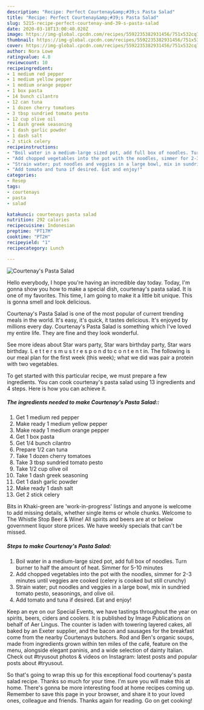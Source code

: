 ```yaml
---
description: "Recipe: Perfect Courtenay&amp;#39;s Pasta Salad"
title: "Recipe: Perfect Courtenay&amp;#39;s Pasta Salad"
slug: 5215-recipe-perfect-courtenay-and-39-s-pasta-salad
date: 2020-03-18T13:00:40.020Z
image: https://img-global.cpcdn.com/recipes/5592235382931456/751x532cq70/courtenays-pasta-salad-recipe-main-photo.jpg
thumbnail: https://img-global.cpcdn.com/recipes/5592235382931456/751x532cq70/courtenays-pasta-salad-recipe-main-photo.jpg
cover: https://img-global.cpcdn.com/recipes/5592235382931456/751x532cq70/courtenays-pasta-salad-recipe-main-photo.jpg
author: Nora Lowe
ratingvalue: 4.8
reviewcount: 10
recipeingredient:
- 1 medium red pepper
- 1 medium yellow pepper
- 1 medium orange pepper
- 1 box pasta
- 14 bunch cilantro
- 12 can tuna
- 1 dozen cherry tomatoes
- 3 tbsp sundried tomato pesto
- 12 cup olive oil
- 1 dash greek seasoning
- 1 dash garlic powder
- 1 dash salt
- 2 stick celery
recipeinstructions:
- "Boil water in a medium-large sized pot, add full box of noodles. Turn burner to half the amount of heat. Simmer for 5-10 minutes"
- "Add chopped vegetables into the pot with the noodles, simmer for 2-3 minutes until veggies are cooked (celery is cooked but still crunchy)"
- "Strain water; put noodles and veggies in a large bowl, mix in sundried tomato pesto, seasonings, and olive oil."
- "Add tomato and tuna if desired. Eat and enjoy!"
categories:
- Resep
tags:
- courtenays
- pasta
- salad

katakunci: courtenays pasta salad
nutrition: 292 calories
recipecuisine: Indonesian
preptime: "PT17M"
cooktime: "PT2H"
recipeyield: "1"
recipecategory: Lunch

---
```



![Courtenay&#39;s Pasta Salad](https://img-global.cpcdn.com/recipes/5592235382931456/751x532cq70/courtenays-pasta-salad-recipe-main-photo.jpg)

Hello everybody, I hope you're having an incredible day today. Today, I'm gonna show you how to make a special dish, courtenay&#39;s pasta salad. It is one of my favorites. This time, I am going to make it a little bit unique. This is gonna smell and look delicious.

Courtenay&#39;s Pasta Salad is one of the most popular of current trending meals in the world. It's easy, it's quick, it tastes delicious. It's enjoyed by millions every day. Courtenay&#39;s Pasta Salad is something which I've loved my entire life. They are fine and they look wonderful.

See more ideas about Star wars party, Star wars birthday party, Star wars birthday. L e t t e r s m u s t r e s p o n d to c o n t e n t in. The following is our meal plan for the first week (this week); what we did was pair a protein with two vegetables.


To get started with this particular recipe, we must prepare a few ingredients. You can cook courtenay&#39;s pasta salad using 13 ingredients and 4 steps. Here is how you can achieve it.

##### The ingredients needed to make Courtenay&#39;s Pasta Salad::

1. Get 1 medium red pepper
1. Make ready 1 medium yellow pepper
1. Make ready 1 medium orange pepper
1. Get 1 box pasta
1. Get 1/4 bunch cilantro
1. Prepare 1/2 can tuna
1. Take 1 dozen cherry tomatoes
1. Take 3 tbsp sundried tomato pesto
1. Take 1/2 cup olive oil
1. Take 1 dash greek seasoning
1. Get 1 dash garlic powder
1. Make ready 1 dash salt
1. Get 2 stick celery


Bits in Khaki-green are &#39;work-in-progress&#39; listings and anyone is welcome to add missing details, whether single items or whole chunks. Welcome to The Whistle Stop Beer &amp; Wine! All spirits and beers are at or below government liquor store prices. We have weekly specials that can&#39;t be missed. 

##### Steps to make Courtenay&#39;s Pasta Salad:

1. Boil water in a medium-large sized pot, add full box of noodles. Turn burner to half the amount of heat. Simmer for 5-10 minutes
1. Add chopped vegetables into the pot with the noodles, simmer for 2-3 minutes until veggies are cooked (celery is cooked but still crunchy)
1. Strain water; put noodles and veggies in a large bowl, mix in sundried tomato pesto, seasonings, and olive oil.
1. Add tomato and tuna if desired. Eat and enjoy!


Keep an eye on our Special Events, we have tastings throughout the year on spirits, beers, ciders and coolers. It is published by Image Publications on behalf of Aer Lingus. The counter is laden with towering layered cakes, all baked by an Exeter supplier, and the bacon and sausages for the breakfast come from the nearby Courtenays butchers. Rod and Ben&#39;s organic soups, made from ingredients grown within ten miles of the café, feature on the menu, alongside elegant paninis, and a wide selection of dainty Italian. Check out #tryusout photos &amp; videos on Instagram: latest posts and popular posts about #tryusout. 

So that's going to wrap this up for this exceptional food courtenay&#39;s pasta salad recipe. Thanks so much for your time. I'm sure you will make this at home. There's gonna be more interesting food at home recipes coming up. Remember to save this page in your browser, and share it to your loved ones, colleague and friends. Thanks again for reading. Go on get cooking!
